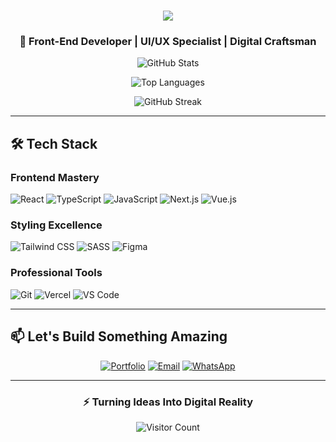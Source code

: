 <h1 align="center">
  <img src="https://readme-typing-svg.herokuapp.com/?font=Righteous&size=35&center=true&vCenter=true&width=500&height=70&duration=4000&lines=Hi+There!+👋;+I'm+Hassan+Nadeem!;" />
</h1>

<div align="center">
  <h3>🚀 Front-End Developer | UI/UX Specialist | Digital Craftsman</h3>
</div>

<div align="center">

![GitHub Stats](https://github-readme-stats.vercel.app/api?username=hassannadeemansari&show_icons=true&theme=radical&hide_border=true&count_private=true&show=reviews,discussions_started,discussions_answered,prs_merged,prs_merged_percentage)

![Top Languages](https://github-readme-stats.vercel.app/api/top-langs/?username=hassannadeemansari&layout=compact&theme=radical&hide_border=true)

![GitHub Streak](https://github-readme-streak-stats.herokuapp.com/?user=hassannadeemansari&theme=radical&hide_border=true)

</div>

---

## 🛠️ Tech Stack

### **Frontend Mastery**
![React](https://img.shields.io/badge/React-20232A?style=for-the-badge&logo=react&logoColor=61DAFB)
![TypeScript](https://img.shields.io/badge/TypeScript-007ACC?style=for-the-badge&logo=typescript&logoColor=white)
![JavaScript](https://img.shields.io/badge/JavaScript-F7DF1E?style=for-the-badge&logo=javascript&logoColor=black)
![Next.js](https://img.shields.io/badge/Next.js-000000?style=for-the-badge&logo=next.js&logoColor=white)
![Vue.js](https://img.shields.io/badge/Vue.js-35495E?style=for-the-badge&logo=vuedotjs&logoColor=4FC08D)

### **Styling Excellence**
![Tailwind CSS](https://img.shields.io/badge/Tailwind_CSS-38B2AC?style=for-the-badge&logo=tailwind-css&logoColor=white)
![SASS](https://img.shields.io/badge/SASS-hotpink?style=for-the-badge&logo=SASS&logoColor=white)
![Figma](https://img.shields.io/badge/Figma-F24E1E?style=for-the-badge&logo=figma&logoColor=white)

### **Professional Tools**
![Git](https://img.shields.io/badge/Git-F05032?style=for-the-badge&logo=git&logoColor=white)
![Vercel](https://img.shields.io/badge/Vercel-000000?style=for-the-badge&logo=vercel&logoColor=white)
![VS Code](https://img.shields.io/badge/VS_Code-007ACC?style=for-the-badge&logo=visual-studio-code&logoColor=white)

---

## 📫 Let's Build Something Amazing

<div align="center">

[![Portfolio](https://img.shields.io/badge/🌐_Portfolio-000000?style=for-the-badge&logo=About.me&logoColor=white)](https://hassan-nadeem.vercel.app)
[![Email](https://img.shields.io/badge/📧_Email-D14836?style=for-the-badge&logo=gmail&logoColor=white)](mailto:hasssannann234@gmail.com)
[![WhatsApp](https://img.shields.io/badge/💬_WhatsApp-25D366?style=for-the-badge&logo=whatsapp&logoColor=white)](https://wa.me/923452524816)

</div>

---

<div align="center">

### ⚡ **Turning Ideas Into Digital Reality**

![Visitor Count](https://komarev.com/ghpvc/?username=hassannadeemansari&color=blueviolet&style=for-the-badge)

</div>
